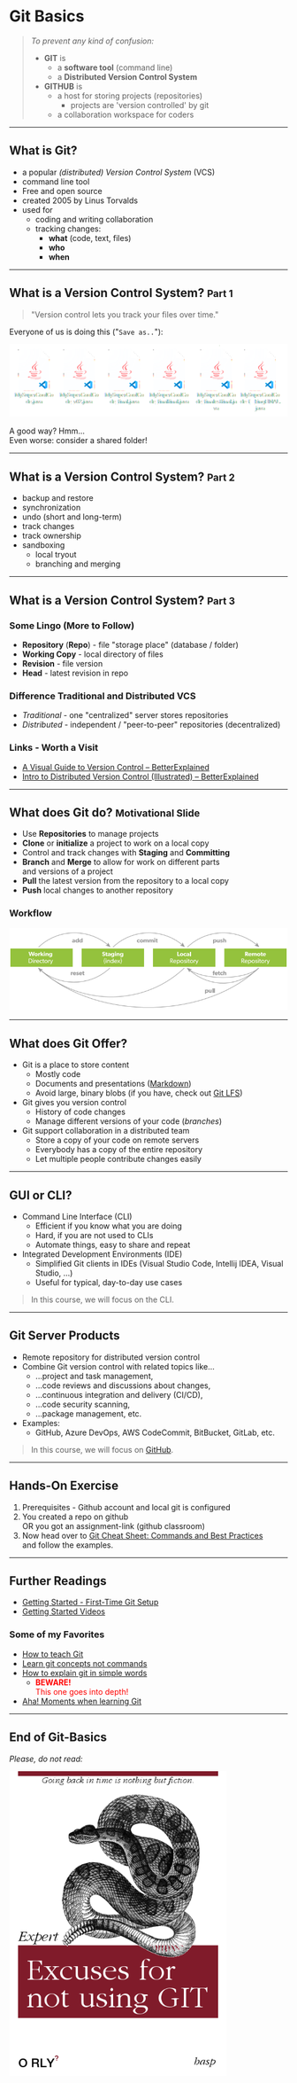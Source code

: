 # Git Basics

> *To prevent any kind of confusion:*
>
> - **GIT** is
>   - a **software tool** (command line)
>   - a **Distributed Version Control System**
> - **GITHUB** is
>   - a host for storing projects (repositories)
>     - projects are 'version controlled' by git
>   - a collaboration workspace for coders

---

## What is Git?

- a popular *(distributed) Version Control System* (VCS)
- command line tool
- Free and open source
- created 2005 by Linus Torvalds
- used for
  - coding and writing collaboration
  - tracking changes:
    - **what** (code, text, files)
    - **who**
    - **when**

---

## What is a Version Control System? <small>Part 1</small>

> "Version control lets you track your files over time."

Everyone of us is doing this ("`Save as..`"):

![failed versioning](img/failed_versioning.png)

A good way? Hmm...<br> Even worse: consider a shared folder!

---

## What is a Version Control System? <small>Part 2</small>

- backup and restore
- synchronization
- undo (short and long-term)
- track changes
- track ownership
- sandboxing
  - local tryout
  - branching and merging

---

## What is a Version Control System? <small>Part 3</small>

### Some Lingo (More to Follow)

- **Repository** (**Repo**) - file "storage place" (database / folder)
- **Working Copy** - local directory of files
- **Revision** - file version
- **Head** - latest revision in repo

### Difference Traditional and Distributed VCS

- *Traditional* - one "centralized" server stores repositories
- *Distributed* - independent / "peer-to-peer" repositories (decentralized)

### Links - Worth a Visit

- [A Visual Guide to Version Control – BetterExplained](https://betterexplained.com/articles/a-visual-guide-to-version-control/)
- [Intro to Distributed Version Control (Illustrated) – BetterExplained](https://betterexplained.com/articles/intro-to-distributed-version-control-illustrated/)

---

## What does Git do? <small>Motivational Slide</small>

- Use **Repositories** to manage projects
- **Clone** or **initialize** a project to work on a local copy
- Control and track changes with **Staging** and **Committing**
- **Branch** and **Merge** to allow for work on different parts<br>
  and versions of a project
- **Pull** the latest version from the repository to a local copy
- **Push** local changes to another repository

### Workflow

![github base commands](./img/git-state-diagram_(c)JREBEL.png)

---

## What does Git Offer?

- Git is a place to store content
  - Mostly code
  - Documents and presentations ([Markdown](https://en.wikipedia.org/wiki/Markdown))
  - Avoid large, binary blobs (if you have, check out [Git LFS](https://git-lfs.github.com/))
- Git gives you version control
  - History of code changes
  - Manage different versions of your code (*branches*)
- Git support collaboration in a distributed team
  - Store a copy of your code on remote servers
  - Everybody has a copy of the entire repository
  - Let multiple people contribute changes easily

---

## GUI or CLI?

- Command Line Interface (CLI)
  - Efficient if you know what you are doing
  - Hard, if you are not used to CLIs
  - Automate things, easy to share and repeat
- Integrated Development Environments (IDE)
  - Simplified Git clients in IDEs (Visual Studio Code, Intellij IDEA, Visual Studio, ...)
  - Useful for typical, day-to-day use cases

> In this course, we will focus on the CLI.

---

## Git Server Products

- Remote repository for distributed version control
- Combine Git version control with related topics like...
  - ...project and task management,
  - ...code reviews and discussions about changes,
  - ...continuous integration and delivery (CI/CD),
  - ...code security scanning,
  - ...package management, etc.
- Examples:
  - GitHub, Azure DevOps, AWS CodeCommit, BitBucket, GitLab, etc.

> In this course, we will focus on [GitHub](https://github.com/).

---

## Hands-On Exercise

1. Prerequisites - Github account and local git is configured
2. You created a repo on github<br> OR you got an assignment-link (github classroom)
3. Now head over to [Git Cheat Sheet: Commands and Best Practices](https://www.jrebel.com/blog/git-cheat-sheet)
   <br>and follow the examples.

---

## Further Readings

- [Getting Started - First-Time Git Setup](https://git-scm.com/book/en/v2/Getting-Started-First-Time-Git-Setup)
- [Getting Started Videos](https://git-scm.com/videos)

### Some of my Favorites

- [How to teach Git](https://rachelcarmena.github.io/2018/12/12/how-to-teach-git.html)
- [Learn git concepts not commands](https://dev.to/unseenwizzard/learn-git-concepts-not-commands-4gjc)
- [How to explain git in simple words](https://smusamashah.github.io/blog/2017/10/14/explain-git-in-simple-words)
  - <span style="color:red;">**BEWARE!**<br> This one goes into depth!</span>
- [Aha! Moments when learning Git](https://betterexplained.com/articles/aha-moments-when-learning-git/)

---

## End of Git-Basics

*Please, do not read:*

<img src="./img/git-basics_Excuses.png" height="550" />
